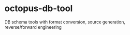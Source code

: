 # octopus-db-tool
DB schema tools with format conversion, source generation, reverse/forward engineering
